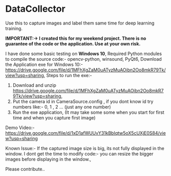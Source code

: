 # DataCollector
Use this to capture images and label them same time for deep learning training.

**IMPORTANT:-> **I created this for my weekend project. There is no guarantee of the code or the application. Use at your own risk.****

I have done some basic testing on **Windows 10**,
Required Python modules to compile the source code:- opencv-python, winsound, PyQt6,
Download the Application exe for Windows 10:- https://drive.google.com/file/d/1MFhXgZaM0uATyzMuAOibn2Oo8mkR79Tk/view?usp=sharing,
Steps to run the exe:-
1. Download and unzip https://drive.google.com/file/d/1MFhXgZaM0uATyzMuAOibn2Oo8mkR79Tk/view?usp=sharing, 
2. Put the camera id in CameraSource.config , if you dont know id try numbers like:- 0, 1 , 2 ... (just any one number)
3. Run the exe application, (It may take some some when you start for first time and when you capture first image)

Demo Video:- https://drive.google.com/file/d/1xD1afWUUvY31kBbIqtw5oX5cUXjE0S84/view?usp=sharing

Known Issue:- If the captured image size is big, its not fully displayed in the window. I dont get the time to modify code:- you can resize the bigger images before displaying in the window.,

Please contribute..


